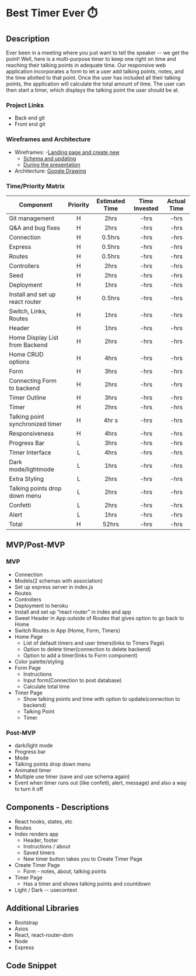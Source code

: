 # Best Timer Ever ⏱️
## Description
Ever been in a meeting where you just want to tell the speaker -- we get the point! Well, here is a  multi-purpose timer to keep one right on time and reaching their talking points in adequate time. Our responsive web application incorporates a form to let a user add talking points, notes, and the time allotted to that point. Once the user has included all their talking points, the application will calculate the total amount of time. The user can then start a timer, which displays the talking point the user should be at.
### Project Links
- Back end git
- Front end git
### Wireframes and Architecture
- Wireframes: 
     -[Landing page and create new](https://res.cloudinary.com/mzprizm/image/upload/v1587159783/Screen_Shot_2020-04-17_at_2.41.10_PM_rfu3r2.png)
     - [Schema and updating](https://res.cloudinary.com/mzprizm/image/upload/v1587159783/Screen_Shot_2020-04-17_at_2.41.29_PM_qhxewr.png)
     - [During the presentation](https://res.cloudinary.com/mzprizm/image/upload/v1587159783/Screen_Shot_2020-04-17_at_2.41.21_PM_c6timx.png)
- Architecture: [Google Drawing](https://docs.google.com/drawings/d/1QnfQrfsA5B_Z0-H4OkIHzYKonrOfJGI1wSDYNjucwVM/edit)
### Time/Priority Matrix
| Component | Priority | Estimated Time | Time Invested | Actual Time |
| --- | :---: |  :---: | :---: | :---: |
| Git management | H | 2hrs | -hrs | -hrs |
| Q&A and bug fixes | H | 2hrs | -hrs | -hrs |
| Connection | H | 0.5hrs | -hrs | -hrs |
| Express  | H | 0.5hrs | -hrs | -hrs |
| Routes | H | 0.5hrs | -hrs | -hrs |
| Controllers | H | 2hrs | -hrs | -hrs |
| Seed | H | 2hrs | -hrs | -hrs |
| Deployment | H | 1hrs | -hrs | -hrs |
| Install and set up react router | H | 0.5hrs | -hrs | -hrs |
| Switch, Links, Routes | H | 1hrs | -hrs | -hrs |
| Header| H | 1hrs | -hrs | -hrs |
| Home Display List from Backend | H | 2hrs | -hrs | -hrs |
| Home CRUD options | H | 4hrs | -hrs | -hrs |
| Form | H | 3hrs | -hrs | -hrs |
| Connecting Form to backend | H | 2hrs | -hrs | -hrs |
| Timer Outline | H | 3hrs| -hrs | -hrs |
| Timer | H | 2hrs | -hrs | -hrs |
| Talking point synchronized timer | H | 4hr s| -hrs | -hrs |
| Responsiveness | H | 4hrs | -hrs | -hrs |
| Progress Bar | L | 3hrs | -hrs | -hrs |
| Timer Interface | L | 4hrs | -hrs | -hrs |
| Dark mode/lightmode | L | 1hrs| -hrs | -hrs |
| Extra Styling | L | 2hrs | -hrs | -hrs |
| Talking points drop down menu | L | 2hrs | -hrs | -hrs |
| Confetti | L | 2hrs | -hrs | -hrs |
| Alert | L | 1hrs| -hrs | -hrs |
| Total | H | 52hrs| -hrs | -hrs |
## MVP/Post-MVP
### MVP
- Connection
- Models(2 schemas with association)
- Set up express server in index.js
- Routes
- Controllers
- Deployment to heroku
- Install and set up “react router” in index and app
- Sweet Header in App outside of Routes that gives option to go back to Home
- Switch Routes in App (Home, Form, Timers)
- Home Page
    - List of default timers and user timers(links to Timers Page)
    - Option to delete timer(connection to delete backend)
    - Option to add a timer(links to Form component)
- Color palette/styling
- Form Page
    - Instructions
    - Input form(Connection to post database)
    - Calculate total time
- Timer Page
    - Show talking points and time with option to update(connection to backend)
    - Talking Point
    - Timer
### Post-MVP
- dark/light mode
- Progress bar
- Mode
- Talking points drop down menu
- Animated timer
- Multiple use timer (save and use schema again)
- Event when timer runs out (like confetti, alert, message) and also a way to turn it off
## Components - Descriptions
- React hooks, states, etc
- Routes
- Index renders app
    - Header, footer
    - Instructions / about
    - Saved timers
    - New timer button takes you to Create Timer Page
- Create Timer Page
    - Form - notes, about, talking points
- Timer Page
    - Has a timer and shows talking points and countdown
- Light / Dark -- usecontext
## Additional Libraries
- Bootstrap
- Axios
- React, react-router-dom
- Node
- Express
## Code Snippet
